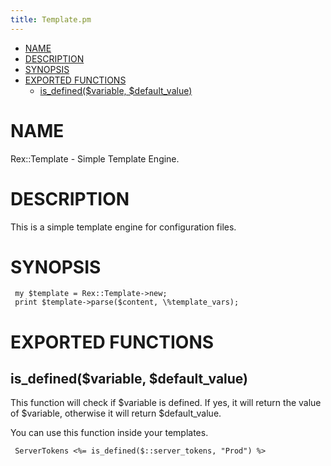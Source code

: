 ```yaml
---
title: Template.pm
---
```


-   [NAME](#NAME)
-   [DESCRIPTION](#DESCRIPTION)
-   [SYNOPSIS](#SYNOPSIS)
-   [EXPORTED FUNCTIONS](#EXPORTED-FUNCTIONS)
    -   [is\_defined($variable, $default\_value)](#is_defined-variable-default_value-)

# NAME

Rex::Template - Simple Template Engine.

# DESCRIPTION

This is a simple template engine for configuration files.

# SYNOPSIS

     my $template = Rex::Template->new;
     print $template->parse($content, \%template_vars);

# EXPORTED FUNCTIONS

## is\_defined($variable, $default\_value)

This function will check if $variable is defined. If yes, it will return the value of $variable, otherwise it will return $default\_value.

You can use this function inside your templates.

     ServerTokens <%= is_defined($::server_tokens, "Prod") %>
